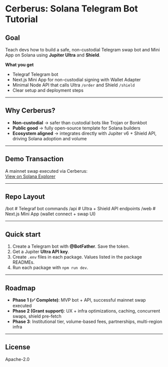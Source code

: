 # Cerberus: Solana Telegram Bot Tutorial

## Goal
Teach devs how to build a safe, non-custodial Telegram swap bot and Mini App on Solana using **Jupiter Ultra** and **Shield**.

**What you get**
- Telegraf Telegram bot
- Next.js Mini App for non-custodial signing with Wallet Adapter
- Minimal Node API that calls Ultra `/order` and Shield `/shield`
- Clear setup and deployment steps

---

## Why Cerberus?
- **Non-custodial** → safer than custodial bots like Trojan or Bonkbot  
- **Public good** → fully open-source template for Solana builders  
- **Ecosystem aligned** → integrates directly with Jupiter v6 + Shield API, driving Solana adoption and volume  

---

## Demo Transaction
A mainnet swap executed via Cerberus:  
[View on Solana Explorer](https://explorer.solana.com/tx/3xFg53XToTnHBaPpRoJw27Th5uspPU739SnKnEYdJZ2UShtCuTFiN5RFw7mbyGh5UY4j1A2P8RFhZp9AUcXLut7s?cluster=mainnet)

---

## Repo Layout
/bot # Telegraf bot commands
/api # Ultra + Shield API endpoints
/web # Next.js Mini App (wallet connect + swap UI)

---

## Quick start
1. Create a Telegram bot with **@BotFather**. Save the token.  
2. Get a Jupiter **Ultra API key**.  
3. Create `.env` files in each package. Values listed in the package READMEs.  
4. Run each package with `npm run dev`.  

---

## Roadmap
- **Phase 1 (✅ Complete)**: MVP bot + API, successful mainnet swap executed  
- **Phase 2 (Grant support)**: UX + infra optimizations, caching, concurrent swaps, shield pre-fetch  
- **Phase 3**: Institutional tier, volume-based fees, partnerships, multi-region infra  

---

## License
Apache-2.0

